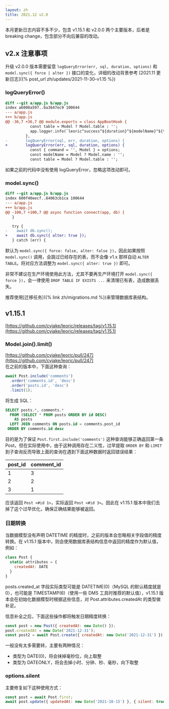 ```yaml
---
layout: zh
title: 2021.12 v2.0
---
```


本月更新日志内容不多不少，包含 v1.15.1 和 v2.0.0 两个主要版本，后者是 breaking change，包含部分不向后兼容的改动。

## v2.x 注意事项
升级 v2.0.0 版本需要留意 `logQueryError(err, sql, duration, options)` 和 `model.sync({ force | alter })` 接口的变化，详细的改动背景参考 [2021.11 更新日志]({% post_url zh/updates/2021-11-30-v1.15 %})

### logQueryError()
```diff
diff --git a/app.js b/app.js
index a6008a597..6a3647ec9 100644
--- a/app.js
+++ b/app.js
@@ -36,7 +36,7 @@ module.exports = class AppBootHook {
           const table = Model ? Model.table : '';
           app.logger.info(`leoric^success^${duration}^${modelName}^${table}^${command}^${sql}`);
         },
-        logQueryError(sql, err, duration, options) {
+        logQueryError(err, sql, duration, options) {
           const { command = '', Model } = options;
           const modelName = Model ? Model.name : '';
           const table = Model ? Model.table : '';
```
如果之前的代码中没有使用 logQueryError，忽略这项改动即可。

### model.sync()
```diff
diff --git a/app.js b/app.js
index 600f40eecf..84063cb1ca 100644
--- a/app.js
+++ b/app.js
@@ -100,7 +100,7 @@ async function connect(app, db) {
   }

   try {
-    await db.sync();
+    await db.sync({ alter: true });
   } catch (err) {
```
默认为 `model.sync({ force: false, alter: false })`，因此如果按照 `model.sync()` 调用，会跳过已经存在的表，而不会像 v1.x 那样自动 `ALTER TABLE`。将对应方法调整为 `model.sync({ alter: true })` 即可。

非常不建议在生产环境使用此方法，尤其不要再生产环境打开 `model.sync({ force })`，会一律使用 `DROP TABLE IF EXISTS ...` 来清理已有表，造成数据丢失。

推荐使用[迁移任务]({% link zh/migrations.md %})来管理数据库表结构。

## v1.15.1
[https://github.com/cyjake/leoric/releases/tag/v1.15.1](https://github.com/cyjake/leoric/releases/tag/v1.15.1)
### Model.join().limit()
[https://github.com/cyjake/leoric/pull/247](https://github.com/cyjake/leoric/pull/247)<br />在之前的版本中，下面这种查询：
```javascript
await Post.include('comments')
  .order('comments.id', 'desc')
  .order('posts.id', 'desc')
  .limit(1);
```
将生成 SQL：
```sql
SELECT posts.*, comments.*
  FROM (SELECT * FROM posts ORDER BY id DESC)
    AS posts
  LEFT JOIN comments ON posts.id = comments.post_id
 ORDER BY comments.id desc
```
目的是为了保证 `Post.first.include('comments')` 这种查询能够正确返回第一条 Post，但在实际使用中，由于这种调用存在二义性，过早提取 `ORDER BY` 和 `LIMIT` 到子查询反而导致上面的查询在遇到下面这种数据时返回错误结果：

| post_id | comment_id |
| --- | --- |
| 1 | 3 |
| 2 | 2 |
| 3 | 1 |

应该返回 `Post <#id 1>`，实际返回 `Post <#id 3>`。因此在 v1.15.1 版本中我们去掉了这个过早优化，确保正确结果能够被返回。

### 日期转换
当数据模型没有声明 DATETIME 的精度时，之前的版本会忽略相关字段值的精度转换。在 v1.15.1 版本中，则会使用数据库表结构信息中返回的精度作为默认值，例如：
```javascript
class Post {
  static attributes = {
    createdAt: DATE
  }
}
```

posts.created_at 字段实际类型可能是 DATETIME(0)（MySQL 的默认精度就是 0），也可能是 TIMESTAMP(6)（使用一些 DMS 工具时推荐的默认值），v1.15.1 版本会在初始化数据模型时根据这些信息，对 Post.attributes.createdAt 的类型做补足。

信息补全之后，下面这些操作都将触发日期精度转换：
```javascript
const post = new Post({ createdAt: new Date() });
post.createdAt = new Date('2021-12-31');
const post2 = await Post.create({ createdAt: new Date('2021-12-31') });
```

一般没有太多需要转，主要有两种情况：

- 类型为 DATE(0)，将会抹掉毫秒位，向上取整
- 类型为 DATEONLY，将会去掉小时、分钟、秒、毫秒，向下取整

### options.silent
主要修复如下这种使用方式：
```javascript
const post = await Post.first;
await post.update({ updatedAt: new Date('2021-10-15') }, { silent: true });
```
